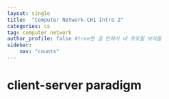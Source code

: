 ```yaml
---
layout: single
title:  "Computer Network-CH1 Intro 2"
categories: cs
tag: computer network
author_profile: false #true면 글 안에서 내 프로필 보여줌
sidebar:
    nav: "counts"
---
```


# client-server paradigm 